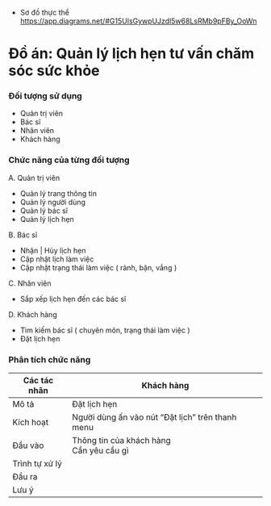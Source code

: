 - Sơ đồ thực thể
https://app.diagrams.net/#G15UIsGywpUJzdl5w68LsRMb9pFBy_OoWn

# Đồ án: Quản lý lịch hẹn tư vấn chăm sóc sức khỏe

### Đối tượng sử dụng
- Quản trị viên
- Bác sĩ
- Nhân viên
- Khách hàng

### Chức năng của từng đối tượng
A. Quản trị viên
- Quản lý trang thông tin
- Quản lý người dùng
- Quản lý bác sĩ
- Quản lý lịch hẹn

B. Bác sĩ
- Nhận | Hủy lịch hẹn
- Cập nhật lịch làm việc
- Cập nhật trạng thái làm việc ( rảnh, bận, vắng )

C. Nhân viên
- Sắp xếp lịch hẹn đến các bác sĩ

D. Khách hàng
- Tìm kiếm bác sĩ ( chuyên môn, trạng thái làm việc )
- Đặt lịch hẹn

### Phân tích chức năng

| Các tác nhân | Khách hàng |
| ------ | ------ |
| Mô tả | Đặt lịch hẹn |
| Kích hoạt | Người dùng ấn vào nút “Đặt lịch” trên thanh menu |
| Đầu vào | Thông tin của khách hàng <br> Cần yêu cầu gì |
| Trình tự xử lý |  |
| Đầu ra |  |
| Lưu ý |  |
